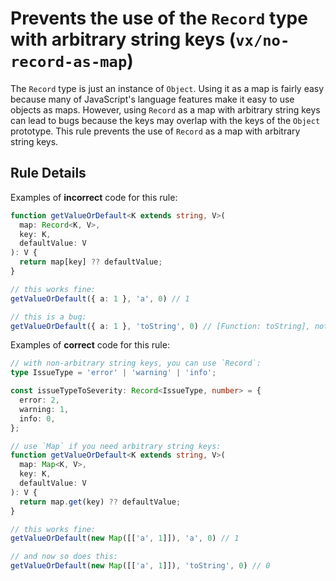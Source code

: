 # Prevents the use of the `Record` type with arbitrary string keys (`vx/no-record-as-map`)

The `Record` type is just an instance of `Object`. Using it as a map is fairly
easy because many of JavaScript's language features make it easy to use objects
as maps. However, using `Record` as a map with arbitrary string keys can lead to
bugs because the keys may overlap with the keys of the `Object` prototype. This
rule prevents the use of `Record` as a map with arbitrary string keys.

## Rule Details

Examples of **incorrect** code for this rule:

```ts
function getValueOrDefault<K extends string, V>(
  map: Record<K, V>,
  key: K,
  defaultValue: V
): V {
  return map[key] ?? defaultValue;
}

// this works fine:
getValueOrDefault({ a: 1 }, 'a', 0) // 1

// this is a bug:
getValueOrDefault({ a: 1 }, 'toString', 0) // [Function: toString], not 0!
```

Examples of **correct** code for this rule:

```ts
// with non-arbitrary string keys, you can use `Record`:
type IssueType = 'error' | 'warning' | 'info';

const issueTypeToSeverity: Record<IssueType, number> = {
  error: 2,
  warning: 1,
  info: 0,
};

// use `Map` if you need arbitrary string keys:
function getValueOrDefault<K extends string, V>(
  map: Map<K, V>,
  key: K,
  defaultValue: V
): V {
  return map.get(key) ?? defaultValue;
}

// this works fine:
getValueOrDefault(new Map([['a', 1]]), 'a', 0) // 1

// and now so does this:
getValueOrDefault(new Map([['a', 1]]), 'toString', 0) // 0

```
